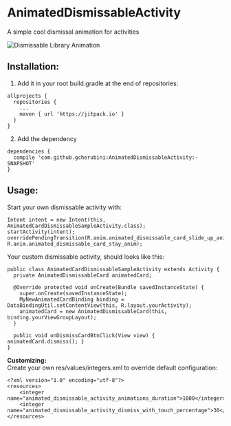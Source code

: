 # AnimatedDismissableActivity
A simple cool dismissal animation for activities

![Dismissable Library Animation](https://media.giphy.com/media/l378eDbwIlmiofb0c/giphy.gif)

## Installation:
1. Add it in your root build.gradle at the end of repositories:
```
allprojects {
  repositories {
    ...
    maven { url 'https://jitpack.io' }
  }
}
```
2. Add the dependency
```
dependencies {
  compile 'com.github.gcherubini:AnimatedDismissableActivity:-SNAPSHOT'
}
```

## Usage:
Start your own dismissable activity with:
```
Intent intent = new Intent(this, AnimatedCardDismissableSampleActivity.class);
startActivity(intent);
overridePendingTransition(R.anim.animated_dismissable_card_slide_up_anim, R.anim.animated_dismissable_card_stay_anim);
```

Your custom dismissable activity, should looks like this:
```
public class AnimatedCardDismissableSampleActivity extends Activity { 
  private AnimatedDismissableCard animatedCard; 

  @Override protected void onCreate(Bundle savedInstanceState) { 
    super.onCreate(savedInstanceState); 
    MyNewAnimatedCardBinding binding = DataBindingUtil.setContentView(this, R.layout.yourActivity); 
    animatedCard = new AnimatedDismissableCard(this, binding.yourViewGroupLayout); 
  } 

  public void onDismissCardBtnClick(View view) { animatedCard.dismiss(); } 
}
```

**Customizing:** <br />
Create your own res/values/integers.xml to override default configuration:
```
<?xml version="1.0" encoding="utf-8"?>
<resources>
    <integer name="animated_dismissable_activity_animations_duration">1000</integer>
    <integer name="animated_dismissable_activity_dismiss_with_touch_percentage">30</integer>
</resources>
```
